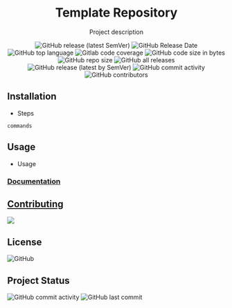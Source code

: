 
<h1 align="center">
   Template Repository
</h1>

<p align="center">
Project description
</p>

<p align="center">
  <img
    src="https://img.shields.io/github/v/release/attilasomogyi/template-repository"
    alt="GitHub release (latest SemVer)"
  />
  <img
    src="https://img.shields.io/github/release-date/attilasomogyi/template-repository"
    alt="GitHub Release Date"
  />
  <img
    src="https://img.shields.io/github/languages/top/attilasomogyi/template-repository"
    alt="GitHub top language"
  />
  <img
    src="https://img.shields.io/gitlab/coverage/attilasomogyi/template-repository/main"
    alt="Gitlab code coverage"
  />
  <img
    src="https://img.shields.io/github/languages/code-size/attilasomogyi/template-repository"
    alt="GitHub code size in bytes"
  />
  <img
    src="https://img.shields.io/github/repo-size/attilasomogyi/template-repository"
    alt="GitHub repo size"
  />
  <img
    src="https://img.shields.io/github/downloads/attilasomogyi/template-repository/total"
    alt="GitHub all releases"
  />
  <img
    src="https://img.shields.io/github/downloads/attilasomogyi/template-repository/latest/total"
    alt="GitHub release (latest by SemVer)"
  />
  <img
    src="https://img.shields.io/github/commit-activity/y/attilasomogyi/template-repository"
    alt="GitHub commit activity"
  />
  <img
    src="https://img.shields.io/github/contributors/attilasomogyi/template-repository"
    alt="GitHub contributors"
  />
</p>

## Installation

- Steps

```shell
commands

```

## Usage

- Usage

### [Documentation](https://attilasomogyi.github.io/template-repository)

## [Contributing](https://github.com/attilasomogyi/template-repository/blob/main/CONTRIBUTING.md)

<a href="https://github.com/attilasomogyi/template-repository/graphs/contributors">
  <img src="https://contrib.rocks/image?repo=attilasomogyi/template-repository" />
</a>

## License

<p>
  <img
    src="https://img.shields.io/github/license/attilasomogyi/template-repository"
    alt="GitHub"
  />
<p/>

## Project Status

<p>
  <img
    src="https://img.shields.io/github/commit-activity/y/attilasomogyi/template-repository"
    alt="GitHub commit activity"
  />
  <img
      src="https://img.shields.io/github/last-commit/attilasomogyi/template-repository"
      alt="GitHub last commit"
  />
</p>

